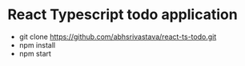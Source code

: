 # React Typescript todo application

* git clone https://github.com/abhsrivastava/react-ts-todo.git
* npm install
* npm start

